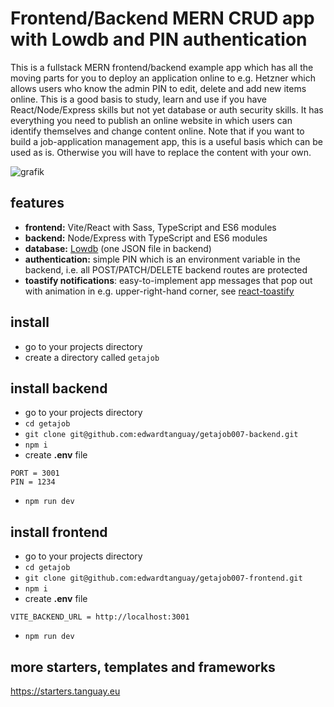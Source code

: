# Frontend/Backend MERN CRUD app with Lowdb and PIN authentication

This is a fullstack MERN frontend/backend example app which has all the moving parts for you to deploy an application online to e.g. Hetzner which allows users who know the admin PIN to edit, delete and add new items online. This is a good basis to study, learn and use if you have React/Node/Express skills but not yet database or auth security skills. It has everything you need to publish an online website in which users can identify themselves and change content online. Note that if you want to build a job-application management app, this is a useful basis which can be used as is. Otherwise you will have to replace the content with your own.

![grafik](https://starters-backend.tanguay.eu/images/starters/frontBackMernCrudLowdbPin.png)

## features

- **frontend:** Vite/React with Sass, TypeScript and ES6 modules
- **backend:** Node/Express with TypeScript and ES6 modules
- **database:** [Lowdb](https://www.npmjs.com/package/lowdb) (one JSON file in backend)
- **authentication:** simple PIN which is an environment variable in the backend, i.e. all POST/PATCH/DELETE backend routes are protected
- **toastify notifications**: easy-to-implement app messages that pop out with animation in e.g. upper-right-hand corner, see [react-toastify](https://www.npmjs.com/package/react-toastify)

## install

- go to your projects directory
- create a directory called `getajob`

## install backend

- go to your projects directory
- `cd getajob`
- `git clone git@github.com:edwardtanguay/getajob007-backend.git`
- `npm i`
- create **.env** file

```text
PORT = 3001
PIN = 1234
```

- `npm run dev`

## install frontend

- go to your projects directory
- `cd getajob`
- `git clone git@github.com:edwardtanguay/getajob007-frontend.git`
- `npm i`
- create **.env** file

```text
VITE_BACKEND_URL = http://localhost:3001
```

- `npm run dev`

## more starters, templates and frameworks

https://starters.tanguay.eu
